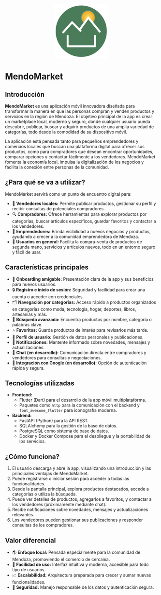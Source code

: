 <p align="center">
  <img src="assets/images/logo.png" alt="MendoMarket Logo" width="180"/>
</p>

# MendoMarket

## Introducción

**MendoMarket** es una aplicación móvil innovadora diseñada para transformar la manera en que las personas compran y venden productos y servicios en la región de Mendoza. El objetivo principal de la app es crear un marketplace local, moderno y seguro, donde cualquier usuario pueda descubrir, publicar, buscar y adquirir productos de una amplia variedad de categorías, todo desde la comodidad de su dispositivo móvil.

La aplicación está pensada tanto para pequeños emprendedores y comercios locales que buscan una plataforma digital para ofrecer sus productos, como para compradores que desean encontrar oportunidades, comparar opciones y contactar fácilmente a los vendedores. MendoMarket fomenta la economía local, impulsa la digitalización de los negocios y facilita la conexión entre personas de la comunidad.

## ¿Para qué se va a utilizar?

MendoMarket servirá como un punto de encuentro digital para:

- 🛒 **Vendedores locales:** Permite publicar productos, gestionar su perfil y recibir consultas de potenciales compradores.
- 🔍 **Compradores:** Ofrece herramientas para explorar productos por categorías, buscar artículos específicos, guardar favoritos y contactar a los vendedores.
- 🚀 **Emprendedores:** Brinda visibilidad a nuevos negocios y productos, ayudando a crecer a la comunidad emprendedora de Mendoza.
- 🤝 **Usuarios en general:** Facilita la compra-venta de productos de segunda mano, servicios y artículos nuevos, todo en un entorno seguro y fácil de usar.

## Características principales

- 🚀 **Onboarding amigable:** Presentación clara de la app y sus beneficios para nuevos usuarios.
- 🔒 **Registro e inicio de sesión:** Seguridad y facilidad para crear una cuenta o acceder con credenciales.
- 🗂️ **Navegación por categorías:** Acceso rápido a productos organizados en categorías como moda, tecnología, hogar, deportes, libros, artesanías y más.
- 🔎 **Búsqueda avanzada:** Encuentra productos por nombre, categoría o palabras clave.
- ⭐ **Favoritos:** Guarda productos de interés para revisarlos más tarde.
- 👤 **Perfil de usuario:** Gestión de datos personales y publicaciones.
- 🔔 **Notificaciones:** Mantente informado sobre novedades, mensajes y actualizaciones.
- 💬 **Chat (en desarrollo):** Comunicación directa entre compradores y vendedores para consultas y negociaciones.
- 🔗 **Integración con Google (en desarrollo):** Opción de autenticación rápida y segura.

## Tecnologías utilizadas

- **Frontend:**  
  - Flutter (Dart) para el desarrollo de la app móvil multiplataforma.
  - Paquetes como `http` para la comunicación con el backend y `font_awesome_flutter` para iconografía moderna.
- **Backend:**  
  - FastAPI (Python) para la API REST.
  - SQLAlchemy para la gestión de la base de datos.
  - PostgreSQL como sistema de base de datos.
  - Docker y Docker Compose para el despliegue y la portabilidad de los servicios.

## ¿Cómo funciona?

1. El usuario descarga y abre la app, visualizando una introducción y las principales ventajas de MendoMarket.
2. Puede registrarse o iniciar sesión para acceder a todas las funcionalidades.
3. Desde la pantalla principal, explora productos destacados, accede a categorías o utiliza la búsqueda.
4. Puede ver detalles de productos, agregarlos a favoritos, y contactar a los vendedores (próximamente mediante chat).
5. Recibe notificaciones sobre novedades, mensajes y actualizaciones relevantes.
6. Los vendedores pueden gestionar sus publicaciones y responder consultas de los compradores.

## Valor diferencial

- 🌎 **Enfoque local:** Pensada especialmente para la comunidad de Mendoza, promoviendo el comercio de cercanía.
- 🧩 **Facilidad de uso:** Interfaz intuitiva y moderna, accesible para todo tipo de usuarios.
- 📈 **Escalabilidad:** Arquitectura preparada para crecer y sumar nuevas funcionalidades.
- 🔐 **Seguridad:** Manejo responsable de los datos y autenticación segura.